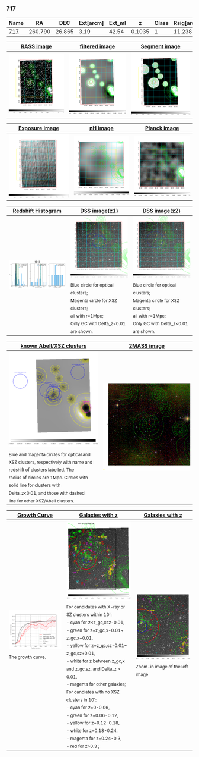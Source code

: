 <div STYLE="page-break-after: always;"></div>

### 717

|Name          |RA          |DEC      | Ext[arcm] | Ext_ml | z    | Class| Rsig[arcmin] | CRsig[c/s] | CR500[c/s] | R500[Mpc] |L500[erg/s]|F500[erg/s/cm^2]| M500[Msun]|Tx[keV]|beta|GC(XSZ,Delta_z<0.01)| GC(OPT,Delta_z<0.01)|GC|alias|
|--------------|------------|------------|---|---|-----------|--------|------|------|----|----|----|----|----|----|----|----|----|----|---|
|[717](script/717.md)     | 260.790       | 26.865       | 3.19    | 42.54   | 0.1035 | 1   | 11.238 |0.129 |0.122 |0.822 |5.990e+43 |2.195e-12 |1.743e+14 |3.116 |1.316 |-, |Wen, |-, |t141|

|[RASS image](../image/717/717_img.pdf)|[filtered image](../image/717/717_fil.pdf)|[Segment image](../image/717/717_seg.pdf)|
|-------------------|--------------------|-------------------|
| <img src="../image/717/717_img.png" width="300">  | <img src="../image/717/717_fil.png" width="300">   | <img src="../image/717/717_seg.png" width="300">  |

|[Exposure image](../image/717/717_mex.pdf)| [nH image](../image/717/717_nh.pdf)| [Planck image](../image/717/717_p.pdf)|
|-------------------|--------------------|-------------------|
|<img src="../image/717/717_mex.png" width="300">   | <img src="../image/717/717_nh.png" width="300">    | <img src="../image/717/717_p.png" width="300"> |

|[Redshift Histogram](../image/717/717_zg.pdf) | [DSS image(z1)](../image/717/717_dss_z1.pdf)      |  [DSS image(z2)](../image/717/717_dss_z2.pdf)    |
|-------------------|--------------------|-------------------|
|<img src="../image/717/717_zg.png" width="300"> |<img src="../image/717/717_dss_z1.png" width="300"> <sub><br>Blue circle for optical clusters; <br>Magenta circle for XSZ clusters; <br>all with r=1Mpc; <br>Only GC with Delta_z<0.01 are shown. </sub>| <img src="../image/717/717_dss_z2.png" width="300"><sub><br>Blue circle for optical clusters; <br>Magenta circle for XSZ clusters; <br>all with r=1Mpc; <br>Only GC with Delta_z<0.01 are shown. </sub> |

|[known Abell/XSZ clusters](../image/717/717_m.pdf) | [2MASS image](../image/717/717_2mass.pdf)      |
|-------------------|-------------------|
|<img src=../image/717/717_m.png width="300"> <sub><br>Blue and magenta circles for optical and <br>XSZ clusters, respectively with name and <br>redshift of clusters labelled. The <br>radius of circles are 1Mpc. Circles with <br>solid line for clusters with <br>Delta_z<0.01, and those with dashed <br>line for other XSZ/Abell clusters.        </sub>|<img src="../image/717/717_2mass.png" width="300">  |

|[Growth Curve](../image/717/717_gca_all.png) |[Galaxies with z](../image/717/717_opt_ned.pdf) |[Galaxies with z](../image/717/717_opt_ned_zoom.pdf) |
|-------------------|-------------------|-------------------|
| <img src="../image/717/717_gca_all.png" width="300"> <sub><br>The growth curve.</sub>| <img src=../image/717/717_opt_ned.png width="300"> <br><sub> For candidates with X-ray or SZ clusters within 10': <br> - cyan for z<z_gc,xsz-0.01, <br> - green for z=z_gc,x-0.01~ z_gc,x+0.01, <br> - yellow for z=z_gc,sz-0.01~ z_gc,sz+0.01, <br> - white for z between z_gc,x and z_gc,sz, and Delta_z > 0.01, <br> - magenta for other galaxies; <br>For candiates with no XSZ clusters in 10': <br> - cyan for z=0-0.06, <br> - green for z=0.06-0.12, <br> - yellow for z=0.12-0.18, <br> - white for z=0.18-0.24, <br> - magenta for z=0.24-0.3, <br> - red for z>0.3 ;  </sub>|<img src=../image/717/717_opt_ned_zoom.png width="300">  <br><sub> Zoom-in image of the left image</sub>|




